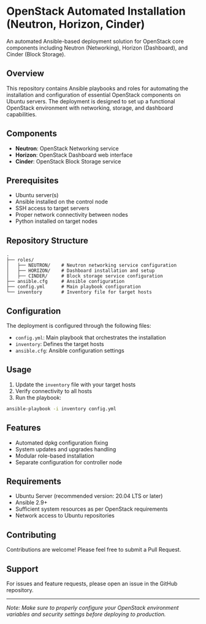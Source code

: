# OpenStack Automated Installation (Neutron, Horizon, Cinder)

An automated Ansible-based deployment solution for OpenStack core components including Neutron (Networking), Horizon (Dashboard), and Cinder (Block Storage).

## Overview

This repository contains Ansible playbooks and roles for automating the installation and configuration of essential OpenStack components on Ubuntu servers. The deployment is designed to set up a functional OpenStack environment with networking, storage, and dashboard capabilities.

## Components

- **Neutron**: OpenStack Networking service
- **Horizon**: OpenStack Dashboard web interface
- **Cinder**: OpenStack Block Storage service

## Prerequisites

- Ubuntu server(s)
- Ansible installed on the control node
- SSH access to target servers
- Proper network connectivity between nodes
- Python installed on target nodes

## Repository Structure

```
.
├── roles/
│   ├── NEUTRON/    # Neutron networking service configuration
│   ├── HORIZON/    # Dashboard installation and setup
│   ├── CINDER/     # Block storage service configuration
├── ansible.cfg     # Ansible configuration
├── config.yml      # Main playbook configuration
└── inventory       # Inventory file for target hosts
```

## Configuration

The deployment is configured through the following files:

- `config.yml`: Main playbook that orchestrates the installation
- `inventory`: Defines the target hosts
- `ansible.cfg`: Ansible configuration settings

## Usage

1. Update the `inventory` file with your target hosts
2. Verify connectivity to all hosts
3. Run the playbook:

```bash
ansible-playbook -i inventory config.yml
```

## Features

- Automated dpkg configuration fixing
- System updates and upgrades handling
- Modular role-based installation
- Separate configuration for controller node

## Requirements

- Ubuntu Server (recommended version: 20.04 LTS or later)
- Ansible 2.9+
- Sufficient system resources as per OpenStack requirements
- Network access to Ubuntu repositories

## Contributing

Contributions are welcome! Please feel free to submit a Pull Request.

## Support

For issues and feature requests, please open an issue in the GitHub repository.

---
*Note: Make sure to properly configure your OpenStack environment variables and security settings before deploying to production.*
